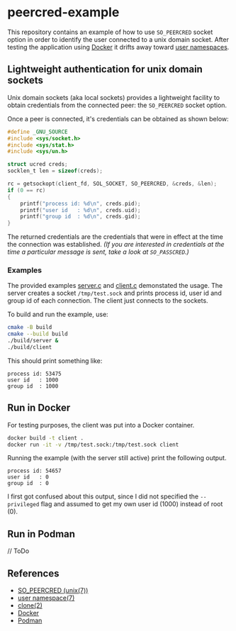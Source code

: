 # peercred-example

This repository contains an example of how to use `SO_PEERCRED` socket option in order to identify the user connected to a unix domain socket.
After testing the application using [Docker](https://www.docker.com/) it drifts away toward [user namespaces](https://man7.org/linux/man-pages/man7/user_namespaces.7.html).

## Lightweight authentication for unix domain sockets

Unix domain sockets (aka local sockets) provides a lightweight facility to obtain credentials from the connected peer: the `SO_PEERCRED` socket option.

Once a peer is connected, it's credentials can be obtained as shown below:

```C
#define _GNU_SOURCE
#include <sys/socket.h>
#include <sys/stat.h>
#include <sys/un.h>

struct ucred creds;
socklen_t len = sizeof(creds);

rc = getsockopt(client_fd, SOL_SOCKET, SO_PEERCRED, &creds, &len);
if (0 == rc)
{
    printf("process id: %d\n", creds.pid);
    printf("user id   : %d\n", creds.uid);
    printf("group id  : %d\n", creds.gid);
}
```

The returned credentials are the credentials that were in effect at the time the connection was established. _(If you are interested in credentials at
the time a particular message is sent, take a look at `SO_PASSCRED`.)_

### Examples

The provided examples [server.c](src/server.c) and [client.c](src/client.c) demonstated the usage. The server creates a socket `/tmp/test.sock` and prints process id, user id and group id of each connection. The client just connects to the sockets.

To build and run the example, use:

```bash
cmake -B build
cmake --build build
./build/server &
./build/client
```

This should print something like:

```
process id: 53475
user id   : 1000
group id  : 1000
```

## Run in Docker

For testing purposes, the client was put into a Docker container.

```bash
docker build -t client .
docker run -it -v /tmp/test.sock:/tmp/test.sock client
```

Running the example (with the server still active) print the following output.

```
process id: 54657
user id   : 0
group id  : 0
```

I first got confused about this output, since I did not specified the `--privileged` flag and assumed to get my own user id (1000) instead of root (0).

## Run in Podman

// ToDo


## References

- [SO_PEERCRED (unix(7))](https://man7.org/linux/man-pages/man7/unix.7.html)
- [user namespace(7)](https://man7.org/linux/man-pages/man7/user_namespaces.7.html)
- [clone(2)](https://man7.org/linux/man-pages/man2/clone.2.html)
- [Docker](https://www.docker.com/)
- [Podman](https://podman.io/)